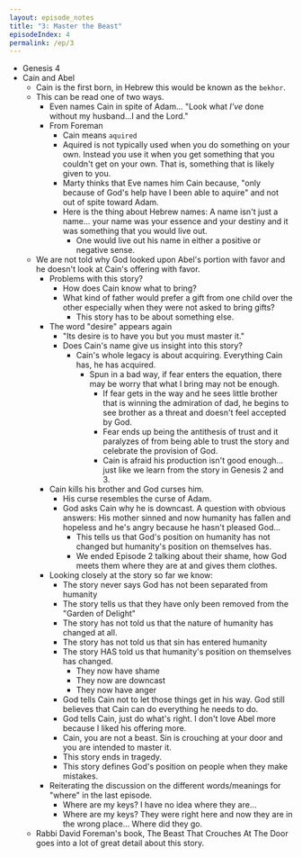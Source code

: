```yaml
---
layout: episode_notes
title: "3: Master the Beast"
episodeIndex: 4
permalink: /ep/3
---
```

- Genesis 4
- Cain and Abel
  - Cain is the first born, in Hebrew this would be known as the `bekhor`.
  - This can be read one of two ways.
    - Even names Cain in spite of Adam... "Look what _I've_ done without my husband...I and the Lord."
    - From Foreman
      - Cain means `aquired`
      - Aquired is not typically used when you do something on your own. Instead you use it when you get something that you couldn't get on your own. That is, something that is likely given to you.
      - Marty thinks that Eve names him Cain because, "only because of God's help have I been able to aquire" and not out of spite toward Adam.
      - Here is the thing about Hebrew names: A name isn't just a name... your name was your essence and your destiny and it was something that you would live out.
        - One would live out his name in either a positive or negative sense.
  - We are not told why God looked upon Abel's portion with favor and he doesn't look at Cain's offering with favor.
    - Problems with this story?
      - How does Cain know what to bring?
      - What kind of father would prefer a gift from one child over the other especially when they were not asked to bring gifts?
        - This story has to be about something else.
    - The word "desire" appears again
      - "Its desire is to have you but you must master it."
      - Does Cain's name give us insight into this story?
        - Cain's whole legacy is about acquiring. Everything Cain has, he has acquired.
          - Spun in a bad way, if fear enters the equation, there may be worry that what I bring may not be enough.
            - If fear gets in the way and he sees little brother that is winning the admiration of dad, he begins to see brother as a threat and doesn't feel accepted by God.
            - Fear ends up being the antithesis of trust and it paralyzes of from being able to trust the story and celebrate the provision of God.
            - Cain is afraid his production isn't good enough... just like we learn from the story in Genesis 2 and 3.
    - Cain kills his brother and God curses him.
      - His curse resembles the curse of Adam.
      - God asks Cain why he is downcast. A question with obvious answers: His mother sinned and now humanity has fallen and hopeless and he's angry because he hasn't pleased God...
        - This tells us that God's position on humanity has not changed but humanity's position on themselves has.
        - We ended Episode 2 talking about their shame, how God meets them where they are at and gives them clothes.
    - Looking closely at the story so far we know:
      - The story never says God has not been separated from humanity
      - The story tells us that they have only been removed from the "Garden of Delight"
      - The story has not told us that the nature of humanity has changed at all.
      - The story has not told us that sin has entered humanity
      - The story HAS told us that humanity's position on themselves has changed.
        - They now have shame
        - They now are downcast
        - They now have anger
      - God tells Cain not to let those things get in his way. God still believes that Cain can do everything he needs to do.
      - God tells Cain, just do what's right. I don't love Abel more because I liked his offering more.
      - Cain, you are not a beast. Sin is crouching at your door and you are intended to master it.
      - This story ends in tragedy.
      - This story defines God's position on people when they make mistakes.
    - Reiterating the discussion on the different words/meanings for "where" in the last episode.
      - Where are my keys? I have no idea where they are...
      - Where are my keys? They were right here and now they are in the wrong place... Where did they go.
  - Rabbi David Foreman's book, The Beast That Crouches At The Door goes into a lot of great detail about this story.
